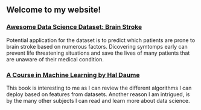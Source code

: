 ## Welcome to my website!

### [Awesome Data Science Dataset: Brain Stroke](https://www.kaggle.com/datasets/jillanisofttech/brain-stroke-dataset)
Potential application for the dataset is to predict which patients are prone to brain stroke based on numerous factors. Dicovering symtomps early can prevent life threatening situations and save the lives of many patients that are unaware of their medical condition.


### [A Course in Machine Learning by Hal Daume](http://ciml.info/)
This book is interesting to me as I can review the different algorithms I can deploy based on features from datasets. Another reason I am intrigued, is by the many other subjects I can read and learn more about data science.
